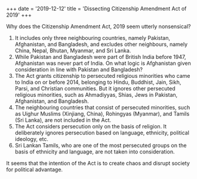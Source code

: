 +++
date = '2019-12-12'
title = 'Dissecting Citizenship Amendment Act of 2019' 
+++

Why does the Citizenship Amendment Act, 2019 seem utterly nonsensical?

1. It includes only three neighbouring countries, namely Pakistan, Afghanistan, and Bangladesh, and excludes other neighbours, namely China, Nepal, Bhutan, Myanmar, and Sri Lanka.
2. While Pakistan and Bangladesh were part of British India before 1947, Afghanistan was never part of India. On what logic is Afghanistan given consideration in line with Pakistan and Bangladesh?
3. The Act grants citizenship to persecuted religious minorities who came to India on or before 2014, belonging to Hindu, Buddhist, Jain, Sikh, Parsi, and Christian communities. But it ignores other persecuted religious minorities, such as Ahmadiyyas, Shias, Jews in Pakistan, Afghanistan, and Bangladesh.
4. The neighbouring countries that consist of persecuted minorities, such as Uighur Muslims (Xinjiang, China), Rohingyas (Myanmar), and Tamils (Sri Lanka), are not included in the Act.
5. The Act considers persecution only on the basis of religion. It deliberately ignores persecution based on language, ethnicity, political ideology, etc.
6. Sri Lankan Tamils, who are one of the most persecuted groups on the basis of ethnicity and language, are not taken into consideration.

It seems that the intention of the Act is to create chaos and disrupt society for political advantage.

